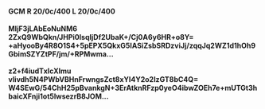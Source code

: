 #### GCM R 20/0c/400 L 20/0c/400
**MIjF3jLAbEoNuNM6**<br/>**2ZxQ9WbQkn/JHPi0lsqljDf2UbaK+/Cj0A6y6HR+o8Y=**<br/>**+aHyooBy4R8O1S4+5pEPX5QkxG5IASiZsbSRDzviJj/zqqJq2WZ1d1hOh9GbimSZYZtPF/jm/+RPMwma...**<br/><br/>
**z2+f4iudTxIcXlmu**<br/>**vIivdh5N4PWbVBHnFrwngsZct8xYI4Y2o2IzGT8bC4Q=**<br/>**W4SEwG/54ChH25pBvankgN+3ErAtknRFzp0yeO4ibwZOEh7e+mUTGt3hbaicXFnji1ot5lwsezrB8JOM...**